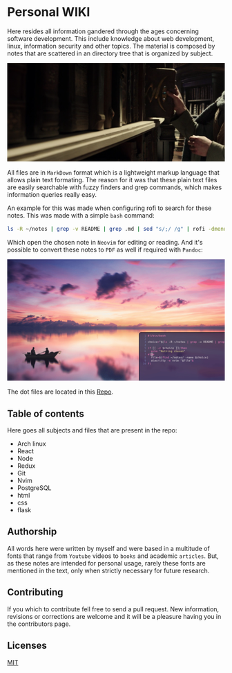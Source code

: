 # Personal WIKI
Here resides all information gandered through the ages concerning software development. This include knowledge about web development, linux, information security and other topics. The material is composed by notes that are scattered in an directory tree that is organized by subject. 

![library](./books.png)

All files are in `MarkDown` format which is a lightweight markup language that allows plain text formating. The reason for it was that these plain text files are easily searchable with fuzzy finders and grep commands, which makes information queries really easy.

An example for this was made when configuring rofi to search for these notes. This was made with a simple `bash` command:

```bash
ls -R ~/notes | grep -v README | grep .md | sed "s/;/ /g" | rofi -dmenu -p "Open"
```

Which open the chosen note in `Neovim` for editing or reading. And it's possible to convert these notes to `PDF` as well if required with `Pandoc`:

![gif](./rofi.gif)

The dot files are located in this [Repo](https://github.com/felipejoribeiro/my-dev-environment).

## Table of contents
Here goes all subjects and files that are present in the repo:

- Arch linux
- React
- Node
- Redux
- Git
- Nvim
- PostgreSQL
- html
- css
- flask

## Authorship
All words here were written by myself and were based in a multitude of fonts that range from `Youtube` videos to `books` and academic `articles`. But, as these notes are intended for personal usage, rarely these fonts are mentioned in the text, only when strictly necessary for future research.

## Contributing
If you which to contribute fell free to send a pull request. New information, revisions or corrections are welcome and it will be a pleasure having you in the contributors page.

## Licenses
[MIT](https://github.com/felipejoribeiro/this-person-docs/blob/main/LICENSE)
